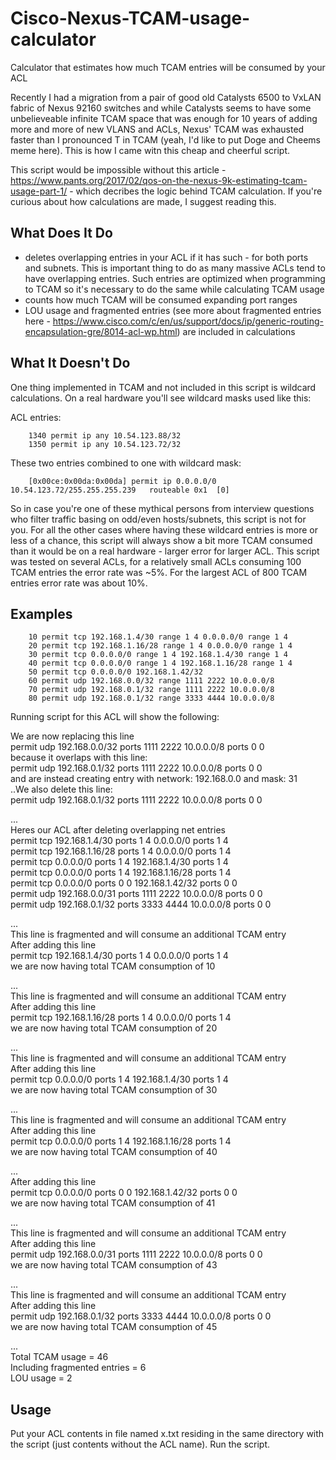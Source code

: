 # Cisco-Nexus-TCAM-usage-calculator
Calculator that estimates how much TCAM entries will be consumed by your ACL

Recently I had a migration from a pair of good old Catalysts 6500 to VxLAN fabric of Nexus 92160 switches and while Catalysts seems to have some unbelieveable infinite TCAM space that was enough for 10 years of adding more and more of new VLANS and ACLs, Nexus' TCAM was exhausted faster than I pronounced T in TCAM (yeah, I'd like to put Doge and Cheems meme here). This is how I came witn this cheap and cheerful script.

This script would be impossible without this article - https://www.pants.org/2017/02/qos-on-the-nexus-9k-estimating-tcam-usage-part-1/ - which decribes the logic behind TCAM calculation. If you're curious about how calculations are made, I suggest reading this.

## What Does It Do
- deletes overlapping entries in your ACL if it has such - for both ports and subnets. This is important thing to do as many massive ACLs tend to have overlapping entries. Such entries are optimized when programming to TCAM so it's necessary to do the same while calculating TCAM usage
- counts how much TCAM will be consumed expanding port ranges
- LOU usage and fragmented entries (see more about fragmented entries here - https://www.cisco.com/c/en/us/support/docs/ip/generic-routing-encapsulation-gre/8014-acl-wp.html) are included in calculations

## What It Doesn't Do

One thing implemented in TCAM and not included in this script is wildcard calculations. On a real hardware you'll see wildcard masks used like this:

ACL entries:

        1340 permit ip any 10.54.123.88/32
        1350 permit ip any 10.54.123.72/32

These two entries combined to one with wildcard mask:

        [0x00ce:0x00da:0x00da] permit ip 0.0.0.0/0 10.54.123.72/255.255.255.239   routeable 0x1  [0]

So in case you're one of these mythical persons from interview questions who filter traffic basing on odd/even hosts/subnets, this script is not for you. For all the other cases where having these wildcard entries is more or less of a chance, this script will always show a bit more TCAM consumed than it would be on a real hardware - larger error for larger ACL. This script was tested on several ACLs, for a relatively small ACLs consuming 100 TCAM entries the error rate was ~5%. For the largest ACL of 800 TCAM entries error rate was about 10%.

## Examples

        10 permit tcp 192.168.1.4/30 range 1 4 0.0.0.0/0 range 1 4
        20 permit tcp 192.168.1.16/28 range 1 4 0.0.0.0/0 range 1 4
        30 permit tcp 0.0.0.0/0 range 1 4 192.168.1.4/30 range 1 4
        40 permit tcp 0.0.0.0/0 range 1 4 192.168.1.16/28 range 1 4
        50 permit tcp 0.0.0.0/0 192.168.1.42/32
        60 permit udp 192.168.0.0/32 range 1111 2222 10.0.0.0/8
        70 permit udp 192.168.0.1/32 range 1111 2222 10.0.0.0/8		
        80 permit udp 192.168.0.1/32 range 3333 4444 10.0.0.0/8

Running script for this ACL will show the following:
>>>

We are now replacing this line  
        permit udp 192.168.0.0/32 ports 1111 2222 10.0.0.0/8 ports 0 0  
because it overlaps with this line:  
        permit udp 192.168.0.1/32 ports 1111 2222 10.0.0.0/8 ports 0 0  
and are instead creating entry with network: 192.168.0.0 and mask: 31  
..We also delete this line:  
        permit udp 192.168.0.1/32 ports 1111 2222 10.0.0.0/8 ports 0 0  
  
...  
Heres our ACL after deleting overlapping net entries  
        permit tcp 192.168.1.4/30 ports 1 4 0.0.0.0/0 ports 1 4  
        permit tcp 192.168.1.16/28 ports 1 4 0.0.0.0/0 ports 1 4  
        permit tcp 0.0.0.0/0 ports 1 4 192.168.1.4/30 ports 1 4  
        permit tcp 0.0.0.0/0 ports 1 4 192.168.1.16/28 ports 1 4  
        permit tcp 0.0.0.0/0 ports 0 0 192.168.1.42/32 ports 0 0  
        permit udp 192.168.0.0/31 ports 1111 2222 10.0.0.0/8 ports 0 0  
        permit udp 192.168.0.1/32 ports 3333 4444 10.0.0.0/8 ports 0 0  
  
...  
This line is fragmented and will consume an additional TCAM entry  
After adding this line  
        permit tcp 192.168.1.4/30 ports 1 4 0.0.0.0/0 ports 1 4  
we are now having total TCAM consumption of 10  
  
...  
This line is fragmented and will consume an additional TCAM entry  
After adding this line  
        permit tcp 192.168.1.16/28 ports 1 4 0.0.0.0/0 ports 1 4  
we are now having total TCAM consumption of 20  
  
...  
This line is fragmented and will consume an additional TCAM entry  
After adding this line  
        permit tcp 0.0.0.0/0 ports 1 4 192.168.1.4/30 ports 1 4  
we are now having total TCAM consumption of 30  
  
...  
This line is fragmented and will consume an additional TCAM entry  
After adding this line  
        permit tcp 0.0.0.0/0 ports 1 4 192.168.1.16/28 ports 1 4  
we are now having total TCAM consumption of 40  
  
...  
After adding this line  
        permit tcp 0.0.0.0/0 ports 0 0 192.168.1.42/32 ports 0 0  
we are now having total TCAM consumption of 41  
  
...  
This line is fragmented and will consume an additional TCAM entry  
After adding this line  
        permit udp 192.168.0.0/31 ports 1111 2222 10.0.0.0/8 ports 0 0  
we are now having total TCAM consumption of 43  
  
...  
This line is fragmented and will consume an additional TCAM entry  
After adding this line  
        permit udp 192.168.0.1/32 ports 3333 4444 10.0.0.0/8 ports 0 0  
we are now having total TCAM consumption of 45  
  
...  
Total TCAM usage = 46  
Including fragmented entries = 6  
LOU usage = 2

## Usage

Put your ACL contents in file named x.txt residing in the same directory with the script (just contents without the ACL name). Run the script.
